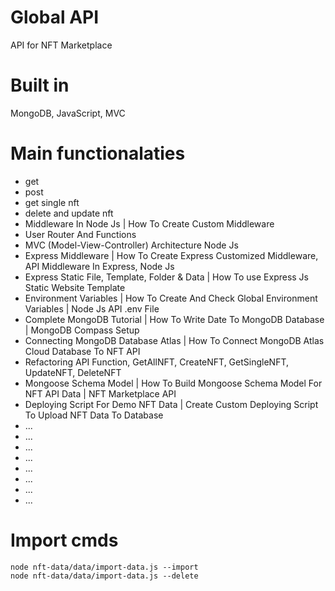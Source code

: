 # Global API

API for NFT Marketplace

# Built in

MongoDB, JavaScript, MVC

# Main functionalaties

- get
- post
- get single nft
- delete and update nft
- Middleware In Node Js | How To Create Custom Middleware 
- User Router And Functions
- MVC (Model-View-Controller) Architecture Node Js 
- Express Middleware | How To Create Express Customized Middleware, API Middleware In Express, Node Js 
- Express Static File, Template, Folder & Data | How To use Express Js Static Website Template
- Environment Variables | How To Create And Check Global Environment Variables | Node Js API .env File
- Complete MongoDB Tutorial | How To Write Date To MongoDB Database | MongoDB Compass Setup
- Connecting MongoDB Database Atlas | How To Connect MongoDB Atlas Cloud Database To NFT API 
- Refactoring API Function, GetAllNFT, CreateNFT, GetSingleNFT, UpdateNFT, DeleteNFT
- Mongoose Schema Model | How To Build Mongoose Schema Model For NFT API Data | NFT Marketplace API
- Deploying Script For Demo NFT Data | Create Custom Deploying Script To Upload NFT Data To Database
- ...
- ...
- ...
- ...
- ...
- ...
- ...
- ...

# Import cmds

````
node nft-data/data/import-data.js --import
node nft-data/data/import-data.js --delete
````